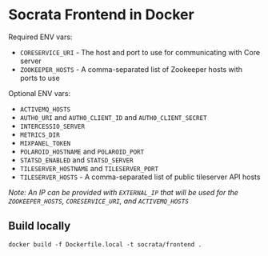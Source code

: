 # Socrata Frontend in Docker

Required ENV vars:

- `CORESERVICE_URI` - The host and port to use for communicating with Core server
- `ZOOKEEPER_HOSTS` - A comma-separated list of Zookeeper hosts with ports to use


Optional ENV vars:

- `ACTIVEMQ_HOSTS`
- `AUTH0_URI` and `AUTH0_CLIENT_ID` and `AUTH0_CLIENT_SECRET`
- `INTERCESSIO_SERVER`
- `METRICS_DIR`
- `MIXPANEL_TOKEN`
- `POLAROID_HOSTNAME` and `POLAROID_PORT`
- `STATSD_ENABLED` and `STATSD_SERVER`
- `TILESERVER_HOSTNAME` and `TILESERVER_PORT`
- `TILESERVER_HOSTS` - A comma-separated list of public tileserver API hosts

_Note: An IP can be provided with `EXTERNAL_IP` that will be used for the `ZOOKEEPER_HOSTS`,
`CORESERVICE_URI`, and `ACTIVEMQ_HOSTS`_

## Build locally
```
docker build -f Dockerfile.local -t socrata/frontend .
```
